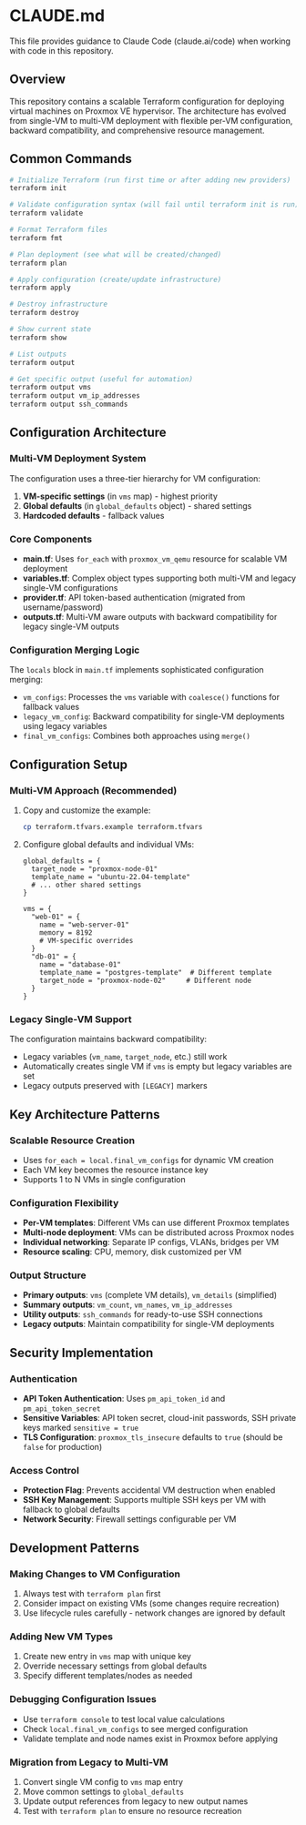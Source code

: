 # CLAUDE.md

This file provides guidance to Claude Code (claude.ai/code) when working with code in this repository.

## Overview

This repository contains a scalable Terraform configuration for deploying virtual machines on Proxmox VE hypervisor. The architecture has evolved from single-VM to multi-VM deployment with flexible per-VM configuration, backward compatibility, and comprehensive resource management.

## Common Commands

```bash
# Initialize Terraform (run first time or after adding new providers)
terraform init

# Validate configuration syntax (will fail until terraform init is run)
terraform validate

# Format Terraform files
terraform fmt

# Plan deployment (see what will be created/changed)
terraform plan

# Apply configuration (create/update infrastructure)
terraform apply

# Destroy infrastructure
terraform destroy

# Show current state
terraform show

# List outputs
terraform output

# Get specific output (useful for automation)
terraform output vms
terraform output vm_ip_addresses
terraform output ssh_commands
```

## Configuration Architecture

### Multi-VM Deployment System

The configuration uses a three-tier hierarchy for VM configuration:

1. **VM-specific settings** (in `vms` map) - highest priority
2. **Global defaults** (in `global_defaults` object) - shared settings
3. **Hardcoded defaults** - fallback values

### Core Components

- **main.tf**: Uses `for_each` with `proxmox_vm_qemu` resource for scalable VM deployment
- **variables.tf**: Complex object types supporting both multi-VM and legacy single-VM configurations
- **provider.tf**: API token-based authentication (migrated from username/password)
- **outputs.tf**: Multi-VM aware outputs with backward compatibility for legacy single-VM outputs

### Configuration Merging Logic

The `locals` block in `main.tf` implements sophisticated configuration merging:
- `vm_configs`: Processes the `vms` variable with `coalesce()` functions for fallback values
- `legacy_vm_config`: Backward compatibility for single-VM deployments using legacy variables
- `final_vm_configs`: Combines both approaches using `merge()`

## Configuration Setup

### Multi-VM Approach (Recommended)

1. Copy and customize the example:
   ```bash
   cp terraform.tfvars.example terraform.tfvars
   ```

2. Configure global defaults and individual VMs:
   ```hcl
   global_defaults = {
     target_node = "proxmox-node-01"
     template_name = "ubuntu-22.04-template"
     # ... other shared settings
   }
   
   vms = {
     "web-01" = {
       name = "web-server-01"
       memory = 8192
       # VM-specific overrides
     }
     "db-01" = {
       name = "database-01"
       template_name = "postgres-template"  # Different template
       target_node = "proxmox-node-02"     # Different node
     }
   }
   ```

### Legacy Single-VM Support

The configuration maintains backward compatibility:
- Legacy variables (`vm_name`, `target_node`, etc.) still work
- Automatically creates single VM if `vms` is empty but legacy variables are set
- Legacy outputs preserved with `[LEGACY]` markers

## Key Architecture Patterns

### Scalable Resource Creation
- Uses `for_each = local.final_vm_configs` for dynamic VM creation
- Each VM key becomes the resource instance key
- Supports 1 to N VMs in single configuration

### Configuration Flexibility
- **Per-VM templates**: Different VMs can use different Proxmox templates
- **Multi-node deployment**: VMs can be distributed across Proxmox nodes
- **Individual networking**: Separate IP configs, VLANs, bridges per VM
- **Resource scaling**: CPU, memory, disk customized per VM

### Output Structure
- **Primary outputs**: `vms` (complete VM details), `vm_details` (simplified)
- **Summary outputs**: `vm_count`, `vm_names`, `vm_ip_addresses`
- **Utility outputs**: `ssh_commands` for ready-to-use SSH connections
- **Legacy outputs**: Maintain compatibility for single-VM deployments

## Security Implementation

### Authentication
- **API Token Authentication**: Uses `pm_api_token_id` and `pm_api_token_secret`
- **Sensitive Variables**: API token secret, cloud-init passwords, SSH private keys marked `sensitive = true`
- **TLS Configuration**: `proxmox_tls_insecure` defaults to `true` (should be `false` for production)

### Access Control
- **Protection Flag**: Prevents accidental VM destruction when enabled
- **SSH Key Management**: Supports multiple SSH keys per VM with fallback to global defaults
- **Network Security**: Firewall settings configurable per VM

## Development Patterns

### Making Changes to VM Configuration
1. Always test with `terraform plan` first
2. Consider impact on existing VMs (some changes require recreation)
3. Use lifecycle rules carefully - network changes are ignored by default

### Adding New VM Types
1. Create new entry in `vms` map with unique key
2. Override necessary settings from global defaults
3. Specify different templates/nodes as needed

### Debugging Configuration Issues
- Use `terraform console` to test local value calculations
- Check `local.final_vm_configs` to see merged configuration
- Validate template and node names exist in Proxmox before applying

### Migration from Legacy to Multi-VM
1. Convert single VM config to `vms` map entry
2. Move common settings to `global_defaults`
3. Update output references from legacy to new output names
4. Test with `terraform plan` to ensure no resource recreation